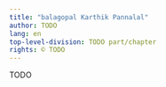```yaml
---
title: "balagopal Karthik Pannalal"
author: TODO
lang: en
top-level-division: TODO part/chapter
rights: © TODO
---
```


TODO

